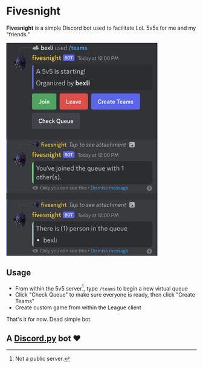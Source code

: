 # Fivesnight
**Fivesnight** is a simple Discord bot used to facilitate LoL 5v5s for me and my "friends."

<img src="img/Demo.jpg" width="400">

## Usage
- From within the 5v5 server[^1], type `/teams` to begin a new virtual queue
- Click "Check Queue" to make sure everyone is ready, then click "Create Teams"
- Create custom game from within the League client

That's it for now. Dead simple bot. 

## A [Discord.py](https://github.com/Rapptz/discord.py) bot ❤

[^1]: Not a public server.